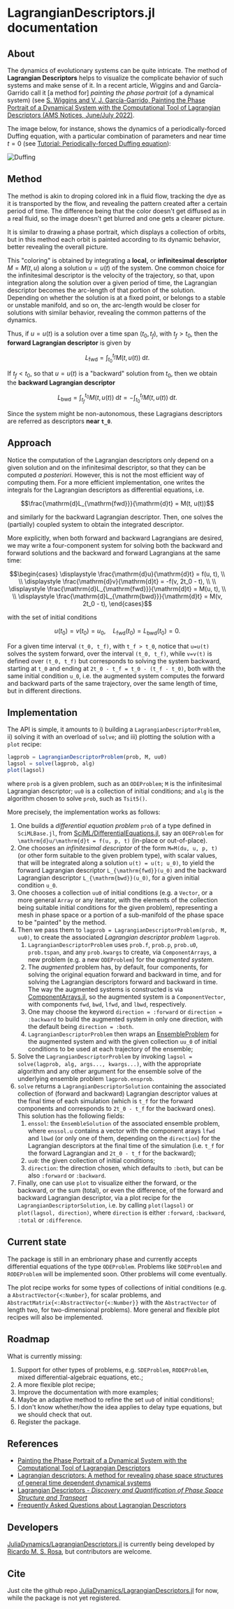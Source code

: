 # LagrangianDescriptors.jl documentation

## About

The dynamics of evolutionary systems can be quite intricate. The method of **Lagrangian Descriptors** helps to visualize the complicate behavior of such systems and make sense of it. In a recent article, Wiggins and and García-Garrido call it [a method for] *painting the phase portrait* (of a dynamical system) (see [S. Wiggins and V. J. García-Garrido, Painting the Phase Portrait of a Dynamical System with the Computational Tool of Lagrangian Descriptors (AMS Notices, June/July 2022)](https://www.ams.org/journals/notices/202206/noti2489/noti2489.html?adat=June/July%202022&trk=2489&galt=none&cat=feature&pdfissue=202206&pdffile=rnoti-p936.pdf).

The image below, for instance, shows the dynamics of a periodically-forced Duffing equation, with a particular combination of parameters and near time $t=0$ (see [Tutorial: Periodically-forced Duffing equation](tutorial_ODEs.md#Periodically-forced-Duffing-equation)):

![Duffing](img/duffing.png)

## Method

The method is akin to droping colored ink in a fluid flow, tracking the dye as it is transported by the flow, and revealing the pattern created after a certain period of time. The difference being that the color doesn't get diffused as in a real fluid, so the image doesn't get blurred and one gets a clearer picture.

It is similar to drawing a phase portrait, which displays a collection of orbits, but in this method each orbit is painted according to its dynamic behavior, better revealing the overall picture.

This "coloring" is obtained by integrating a **local,** or **infinitesimal descriptor** $M=M(t, u)$ along a solution $u=u(t)$ of the system. One common choice for the infinitesimal descriptor is the velocity of the trajectory, so that, upon integration along the solution over a given period of time, the Lagrangian descriptor becomes the arc-length of that portion of the solution. Depending on whether the solution is at a fixed point, or belongs to a stable or unstable manifold, and so on, the arc-length would be closer for solutions with similar behavior, revealing the common patterns of the dynamics.

Thus, if $u=u(t)$ is a solution over a time span $(t_0, t_f)$, with $t_f > t_0$, then the **forward Lagrangian descriptor** is given by

```math
L_{\mathrm{fwd}} = \int_{t_0}^{t_f} M(t, u(t)) \;\mathrm{d}t.
```

If $t_f < t_0$, so that $u=u(t)$ is a "backward" solution from $t_0$, then we obtain the **backward Lagrangian descriptor**

```math
L_{\mathrm{bwd}} = \int_{t_f}^{t_0} M(t, u(t)) \;\mathrm{d}t = - \int_{t_0}^{t_f} M(t, u(t)) \;\mathrm{d}t.
```

Since the system might be non-autonomous, these Lagragians descriptors are referred as descriptors **near ``t_0``**.

## Approach

Notice the computation of the Lagrangian descriptors only depend on a given solution and on the infinitesimal descriptor, so that they can be computed *a posteriori*. However, this is not the most efficient way of computing them. For a more efficient implementation, one writes the integrals for the Lagrangian descriptors as differential equations, i.e.

```math
\frac{\mathrm{d}L_{\mathrm{fwd}}}{\mathrm{d}t} = M(t, u(t))
```
and similarly for the backward Lagrangian descriptor. Then, one solves the (partially) coupled system to obtain the integrated descriptor.

More explicitly, when both forward and backward Lagrangians are desired, we may write a four-component system for solving both the backward and forward solutions and the backward and forward Lagrangians at the same time:

```math
\begin{cases}
  \displaystyle \frac{\mathrm{d}u}{\mathrm{d}t} = f(u, t), \\ \\
  \displaystyle \frac{\mathrm{d}v}{\mathrm{d}t} = -f(v, 2t_0 - t), \\ \\
  \displaystyle \frac{\mathrm{d}L_{\mathrm{fwd}}}{\mathrm{d}t} = M(u, t), \\ \\
  \displaystyle \frac{\mathrm{d}L_{\mathrm{bwd}}}{\mathrm{d}t} = M(v, 2t_0 - t),
\end{cases}
```
with the set of initial conditions
```math
u(t_0) = v(t_0) = u_0, \quad L_{\mathrm{fwd}}(t_0) = L_{\mathrm{bwd}}(t_0) = 0.
```

For a given time interval ``(t_0, t_f)``, with ``t_f > t_0``, notice that ``u=u(t)`` solves the system forward, over the interval ``(t_0, t_f)``, while ``v=v(t)`` is defined over ``(t_0, t_f)`` but corresponds to solving the system backward, starting at `t_0` and ending at ``2t_0 - t_f = t_0 - (t_f - t_0)``, both with the same initial condition ``u_0``, i.e. the augmented system computes the forward and backward parts of the same trajectory, over the same length of time, but in different directions.

## Implementation

The API is simple, it amounts to i) building a `LagrangianDescriptorProblem`, ii) solving it with an overload of `solve`; and iii) plotting the solution with a `plot` recipe:

```julia
lagprob = LagrangianDescriptorProblem(prob, M, uu0)
lagsol = solve(lagprob, alg)
plot(lagsol)
```

where `prob` is a given problem, such as an `ODEProblem`; `M` is the infinitesimal Lagrangian descriptor; `uu0` is a collection of initial conditions; and `alg` is the algorithm chosen to solve `prob`, such as `Tsit5()`.

More precisely, the implementation works as follows:

1. One builds a *differential equation problem* `prob` of a type defined in `SciMLBase.jl`, from [SciML/DifferentialEquations.jl](https://github.com/SciML/DifferentialEquations.jl), say an `ODEProblem` for ``\mathrm{d}u/\mathrm{d}t = f(u, p, t)`` (in-place or out-of-place). 
1. One chooses an *infinitesimal descriptor* of the form `M=M(du, u, p, t)` (or other form suitable to the given problem type), with scalar values, that will be integrated along a solution ``u(t) = u(t; u_0)``, to yield the forward Lagrangian descriptor ``L_{\mathrm{fwd}}(u_0)`` and the backward Lagrangian descriptor ``L_{\mathrm{bwd}}(u_0)``, for a given initial condition ``u_0``.
1. One chooses a collection `uu0` of initial conditions (e.g. a `Vector`, or a more general `Array` or any iterator, with the elements of the collection being suitable initial conditions for the given problem), representing a mesh in phase space or a portion of a sub-manifold of the phase space to be "painted" by the method.
1. Then we pass them to `lagprob = LagrangianDescriptorProblem(prob, M, uu0)`, to create the associated *Lagrangian descriptor problem* `lagprob`.
    1. `LagrangianDescriptorProblem` uses `prob.f`, `prob.p`, `prob.u0`, `prob.tspan`, and any `prob.kwargs` to create, via `ComponentArrays`, a new problem (e.g. a new `ODEProblem`) for the *augmented system*.
    1. The *augmented* problem has, by default, four components, for solving the original equation forward and backward in time, and for solving the Lagrangian descriptors forward and backward in time. The way the augmented systems is constructed is via [ComponentArrays.jl](https://github.com/jonniedie/ComponentArrays.jl), so the augmented system is a `ComponentVector`, with components `fwd`, `bwd`, `lfwd`, and `lbwd`, respectively.
    2. One may choose the keyword `direction = :forward` or `direction = :backward` to build the augmented system in only one direction, with the default being `direction = :both`.
    1. `LagrangianDescriptorProblem` then wraps an [EnsembleProblem](https://diffeq.sciml.ai/dev/features/ensemble/) for the augmented system and with the given collection `uu_0` of initial conditions to be used at each trajectory of the ensemble;
1. Solve the `LagrangianDescriptorProblem` by invoking `lagsol = solve(lagprob, alg, args..., kwargs...)`, with the appropriate algorithm and any other argument for the ensemble solve of the underlying ensemble problem `lagprob.ensprob`. 
1. `solve` returns a `LagrangianDescriptorSolution` containing the associated collection of (forward and backward) Lagrangian descriptor values at the final time of each simulation (which is ``t_f`` for the forward components and corresponds to ``2t_0 - t_f`` for the backward ones). This solution has the following fields:
    1. `enssol`: the `EnsembleSolution` of the associated ensemble problem, where `enssol.u` contains a vector with the component arays `lfwd` and `lbwd` (or only one of them, depending on the `direction`) for the Lagrangian descriptors at the final time of the simulation (i.e. ``t_f`` for the forward Lagrangian and ``2t_0 - t_f`` for the backward);
    1. `uu0`: the given collection of initial conditions;
    1. `direction`: the direction chosen, which defaults to `:both`, but can be also `:forward` or `:backward`.
1. Finally, one can use `plot` to visualize either the forward, or the backward, or the sum (total), or even the difference, of the forward and backward Lagrangian descriptor, via a plot recipe for the `LagrangianDescriptorSolution`, i.e. by calling `plot(lagsol)` or `plot(lagsol, direction)`, where `direction` is either `:forward`, `:backward`, `:total` or `:difference`.

## Current state

The package is still in an embrionary phase and currently accepts differential equations of the type `ODEProblem`. Problems like `SDEProblem` and `RODEProblem` will be implemented soon. Other problems will come eventually.

The plot recipe works for some types of collections of initial conditions (e.g. a `AbstractVector{<:Number}`, for scalar problems, and `AbstractMatrix{<:AbstractVector{<:Number}}` with the `AbstractVector` of length two, for two-dimensional problems). More general and flexible plot recipes will also be implemented.

## Roadmap

What is currently missing:
1. Support for other types of problems, e.g. `SDEProblem`, `RODEProblem`, mixed differential-algebraic equations, etc.;
1. A more flexible plot recipe;
1. Improve the documentation with more examples;
1. Maybe an adaptive method to refine the set `uu0` of initial conditions!;
1. I don't know whether/how the idea applies to delay type equations, but we should check that out.
1. Register the package.

## References

* [Painting the Phase Portrait of a Dynamical System with the Computational Tool of Lagrangian Descriptors](https://www.ams.org/journals/notices/202206/noti2489/noti2489.html?adat=June/July%202022&trk=2489&galt=none&cat=feature&pdfissue=202206&pdffile=rnoti-p936.pdf)
* [Lagrangian descriptors: A method for revealing phase space structures of general time dependent dynamical systems](https://www.sciencedirect.com/science/article/abs/pii/S1007570413002037)
* [Lagrangian Descriptors - *Discovery and Quantification of Phase Space Structure and Transport*](https://champsproject.github.io/lagrangian_descriptors/docs/authors.html)
* [Frequently Asked Questions about Lagrangian Descriptors](https://acp.copernicus.org/preprints/acp-2016-633/acp-2016-633-SC2-supplement.pdf)

## Developers

[JuliaDynamics/LagrangianDescriptors.jl](https://github.com/JuliaDynamics/LagrangianDescriptors.jl) is currently being developed by [Ricardo M. S. Rosa](https://rmsrosa.github.io), but contributors are welcome.

## Cite

Just cite the github repo [JuliaDynamics/LagrangianDescriptors.jl](https://github.com/JuliaDynamics/LagrangianDescriptors.jl) for now, while the package is not yet registered.
